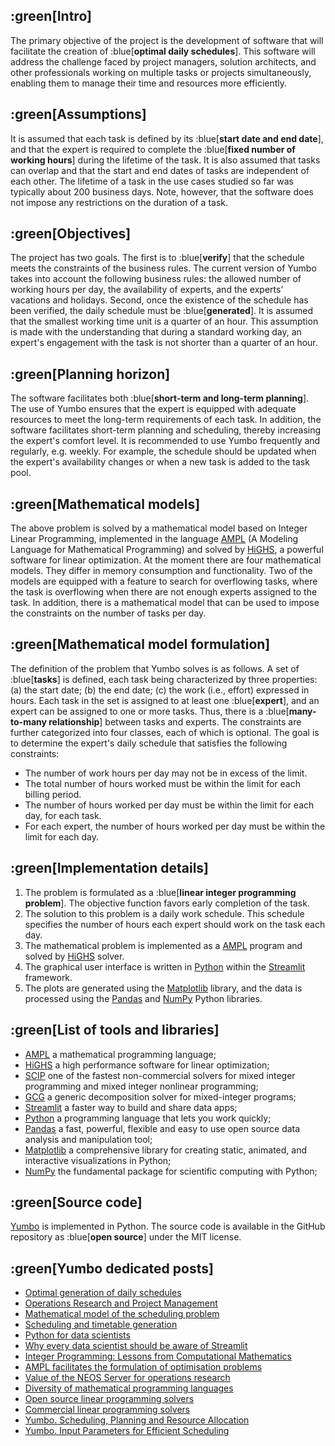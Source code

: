 ## :green[Intro]
The primary objective of the project is the development of software that will facilitate the creation of :blue[**optimal daily schedules**]. This software will address the challenge faced by project managers, solution architects, and other professionals working on multiple tasks or projects simultaneously, enabling them to manage their time and resources more efficiently.


## :green[Assumptions]
It is assumed that each task is defined by its :blue[**start date and end date**], and that the expert is required to complete the :blue[**fixed number of working hours**] during the lifetime of the task. It is also assumed that tasks can overlap and that the start and end dates of tasks are independent of each other. The lifetime of a task in the use cases studied so far was typically about 200 business days. Note, however, that the software does not impose any restrictions on the duration of a task.


## :green[Objectives]
The project has two goals. The first is to :blue[**verify**] that the schedule meets the constraints of the business rules. The current version of Yumbo takes into account the following business rules: the allowed number of working hours per day, the availability of experts, and the experts' vacations and holidays. Second, once the existence of the schedule has been verified, the daily schedule must be :blue[**generated**]. It is assumed that the smallest working time unit is a quarter of an hour. This assumption is made with the understanding that during a standard working day, an expert's engagement with the task is not shorter than a quarter of an hour.


## :green[Planning horizon]
The software facilitates both :blue[**short-term and long-term planning**]. The use of Yumbo ensures that the expert is equipped with adequate resources to meet the long-term requirements of each task. In addition, the software facilitates short-term planning and scheduling, thereby increasing the expert's comfort level. It is recommended to use Yumbo frequently and regularly, e.g. weekly. For example, the schedule should be updated when the expert's availability changes or when a new task is added to the task pool.


## :green[Mathematical models]
The above problem is solved by a mathematical model based on Integer Linear Programming, implemented in the language [AMPL](https://ampl.com/) (A Modeling Language for Mathematical Programming) and solved by [HiGHS](https://highs.dev/), a powerful software for linear optimization. At the moment there are four mathematical models. They differ in memory consumption and functionality. Two of the models are equipped with a feature to search for overflowing tasks, where the task is overflowing when there are not enough experts assigned to the task. In addition, there is a mathematical model that can be used to impose the constraints on the number of tasks per day.



## :green[Mathematical model formulation]
The definition of the problem that Yumbo solves is as follows. A set of :blue[**tasks**] is defined, each task being characterized by three properties: (a) the start date; (b) the end date; (c) the work (i.e., effort) expressed in hours. Each task in the set is assigned to at least one :blue[**expert**], and an expert can be assigned to one or more tasks. Thus, there is a :blue[**many-to-many relationship**] between tasks and experts. The constraints are further categorized into four classes, each of which is optional. The goal is to determine the expert's daily schedule that satisfies the following constraints:
- The number of work hours per day may not be in excess of the limit.
- The total number of hours worked must be within the limit for each billing period.
- The number of hours worked per day must be within the limit for each day, for each task.
- For each expert, the number of hours worked per day must be within the limit for each day.


## :green[Implementation details]
1. The problem is formulated as a :blue[**linear integer programming problem**]. The objective function favors early completion of the task.
2. The solution to this problem is a daily work schedule. This schedule specifies the number of hours each expert should work on the task each day.
3. The mathematical problem is implemented as a [AMPL](https://ampl.com/) program and solved by [HiGHS](https://highs.dev/) solver.
4. The graphical user interface is written in [Python](https://www.python.org/) within the [Streamlit](https://streamlit.io/) framework.
5. The plots are generated using the [Matplotlib](https://matplotlib.org/) library, and the data is processed using the [Pandas](https://pandas.pydata.org/) and [NumPy](https://numpy.org/) Python libraries.


## :green[List of tools and libraries]
- [AMPL](https://ampl.com/) a mathematical programming language; 
- [HiGHS](https://highs.dev/) a high performance software for linear optimization; 
- [SCIP](https://www.scipopt.org/) one of the fastest non-commercial solvers for mixed integer programming and mixed integer nonlinear programming;
- [GCG](https://gcg.or.rwth-aachen.de/) a generic decomposition solver for mixed-integer programs;
- [Streamlit](https://streamlit.io/) a faster way to build and share data apps; 
- [Python](https://www.python.org/) a programming language that lets you work quickly; 
- [Pandas](https://pandas.pydata.org/) a fast, powerful, flexible and easy to use open source data analysis and manipulation tool; 
- [Matplotlib](https://matplotlib.org/) a comprehensive library for creating static, animated, and interactive visualizations in Python; 
- [NumPy](https://numpy.org/) the fundamental package for scientific computing with Python;


## :green[Source code]
[Yumbo](https://github.com/romz-pl/yambo/) is implemented in Python. The source code is available in the GitHub repository as :blue[**open source**] under the MIT license.


## :green[Yumbo dedicated posts]

- [Optimal generation of daily schedules](https://github.com/romz-pl/yumbo/tree/main/doc/post-01/text.md)
- [Operations Research and Project Management](https://github.com/romz-pl/yumbo/tree/main/doc/post-02/text.md)
- [Mathematical model of the scheduling problem](https://github.com/romz-pl/yumbo/tree/main/doc/post-03/text.md)
- [Scheduling and timetable generation](https://github.com/romz-pl/yumbo/tree/main/doc/post-04/text.md)
- [Python for data scientists](https://github.com/romz-pl/yumbo/tree/main/doc/post-05/text.md)
- [Why every data scientist should be aware of Streamlit](https://github.com/romz-pl/yumbo/tree/main/doc/post-06/text.md)
- [Integer Programming: Lessons from Computational Mathematics](https://github.com/romz-pl/yumbo/tree/main/doc/post-07/text.md)
- [AMPL facilitates the formulation of optimisation problems](https://github.com/romz-pl/yumbo/tree/main/doc/post-08/text.md)
- [Value of the NEOS Server for operations research](https://github.com/romz-pl/yumbo/tree/main/doc/post-09/text.md)
- [Diversity of mathematical programming languages](https://github.com/romz-pl/yumbo/tree/main/doc/post-10/text.md)
- [Open source linear programming solvers](https://github.com/romz-pl/yumbo/tree/main/doc/post-11/text.md)
- [Commercial linear programming solvers](https://github.com/romz-pl/yumbo/tree/main/doc/post-12/text.md)
- [Yumbo. Scheduling, Planning and Resource Allocation](https://github.com/romz-pl/yumbo/tree/main/doc/post-13/text.md)
- [Yumbo. Input Parameters for Efficient Scheduling](https://github.com/romz-pl/yumbo/tree/main/doc/post-13/text.md)
